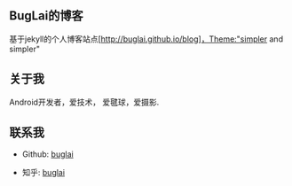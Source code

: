 ## BugLai的博客

基于jekyll的个人博客站点[http://buglai.github.io/blog]，Theme:"simpler and simpler"

## 关于我

Android开发者，爱技术， 爱毽球，爱摄影.

## 联系我

* Github: [buglai](https://github.com/buglai)

* 知乎: [buglai](http://www.zhihu.com/people/bug_lai)
